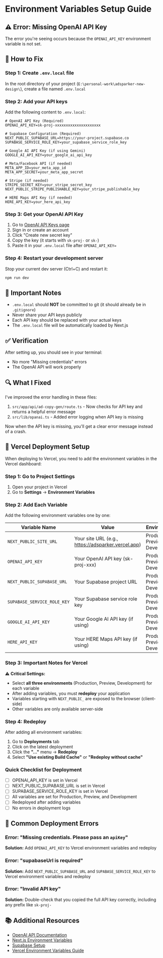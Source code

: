 # Environment Variables Setup Guide

## ⚠️ Error: Missing OpenAI API Key

The error you're seeing occurs because the `OPENAI_API_KEY` environment variable is not set.

## 🔧 How to Fix

### Step 1: Create `.env.local` file

In the root directory of your project (`E:\personal-work\adsparker-new-design\`), create a file named `.env.local`

### Step 2: Add your API keys

Add the following content to `.env.local`:

```env
# OpenAI API Key (Required)
OPENAI_API_KEY=sk-proj-xxxxxxxxxxxxxxxxxxxxx

# Supabase Configuration (Required)
NEXT_PUBLIC_SUPABASE_URL=https://your-project.supabase.co
SUPABASE_SERVICE_ROLE_KEY=your_supabase_service_role_key

# Google AI API Key (if using Gemini)
GOOGLE_AI_API_KEY=your_google_ai_api_key

# Meta/Facebook API (if needed)
META_APP_ID=your_meta_app_id
META_APP_SECRET=your_meta_app_secret

# Stripe (if needed)
STRIPE_SECRET_KEY=your_stripe_secret_key
NEXT_PUBLIC_STRIPE_PUBLISHABLE_KEY=your_stripe_publishable_key

# HERE Maps API Key (if needed)
HERE_API_KEY=your_here_api_key
```

### Step 3: Get your OpenAI API Key

1. Go to [OpenAI API Keys page](https://platform.openai.com/api-keys)
2. Sign in or create an account
3. Click "Create new secret key"
4. Copy the key (it starts with `sk-proj-` or `sk-`)
5. Paste it in your `.env.local` file after `OPENAI_API_KEY=`

### Step 4: Restart your development server

Stop your current dev server (Ctrl+C) and restart it:

```bash
npm run dev
```

## 📝 Important Notes

- `.env.local` should **NOT** be committed to git (it should already be in `.gitignore`)
- Never share your API keys publicly
- Each API key should be replaced with your actual keys
- The `.env.local` file will be automatically loaded by Next.js

## ✅ Verification

After setting up, you should see in your terminal:

- No more "Missing credentials" errors
- The OpenAI API will work properly

## 🔍 What I Fixed

I've improved the error handling in these files:

1. `src/app/api/ad-copy-gen/route.ts` - Now checks for API key and returns a helpful error message
2. `src/lib/opanai.ts` - Added error logging when API key is missing

Now when the API key is missing, you'll get a clear error message instead of a crash.

## 🚀 Vercel Deployment Setup

When deploying to Vercel, you need to add the environment variables in the Vercel dashboard:

### Step 1: Go to Project Settings

1. Open your project in Vercel
2. Go to **Settings** → **Environment Variables**

### Step 2: Add Each Variable

Add the following environment variables one by one:

| Variable Name               | Value                                              | Environment                      |
| --------------------------- | -------------------------------------------------- | -------------------------------- |
| `NEXT_PUBLIC_SITE_URL`      | Your site URL (e.g., https://adsparker.vercel.app) | Production, Preview, Development |
| `OPENAI_API_KEY`            | Your OpenAI API key (sk-proj-xxx)                  | Production, Preview, Development |
| `NEXT_PUBLIC_SUPABASE_URL`  | Your Supabase project URL                          | Production, Preview, Development |
| `SUPABASE_SERVICE_ROLE_KEY` | Your Supabase service role key                     | Production, Preview, Development |
| `GOOGLE_AI_API_KEY`         | Your Google AI API key (if using)                  | Production, Preview, Development |
| `HERE_API_KEY`              | Your HERE Maps API key (if using)                  | Production, Preview, Development |

### Step 3: Important Notes for Vercel

⚠️ **Critical Settings:**

- Select **all three environments** (Production, Preview, Development) for each variable
- After adding variables, you must **redeploy** your application
- Variables starting with `NEXT_PUBLIC_` are exposed to the browser (client-side)
- Other variables are only available server-side

### Step 4: Redeploy

After adding all environment variables:

1. Go to **Deployments** tab
2. Click on the latest deployment
3. Click the **"..."** menu → **Redeploy**
4. Select **"Use existing Build Cache"** or **"Redeploy without cache"**

### Quick Checklist for Deployment

- [ ] OPENAI_API_KEY is set in Vercel
- [ ] NEXT_PUBLIC_SUPABASE_URL is set in Vercel
- [ ] SUPABASE_SERVICE_ROLE_KEY is set in Vercel
- [ ] All variables are set for Production, Preview, and Development
- [ ] Redeployed after adding variables
- [ ] No errors in deployment logs

## 🐛 Common Deployment Errors

### Error: "Missing credentials. Please pass an `apiKey`"

**Solution:** Add `OPENAI_API_KEY` to Vercel environment variables and redeploy

### Error: "supabaseUrl is required"

**Solution:** Add `NEXT_PUBLIC_SUPABASE_URL` and `SUPABASE_SERVICE_ROLE_KEY` to Vercel environment variables and redeploy

### Error: "Invalid API key"

**Solution:** Double-check that you copied the full API key correctly, including any prefix like `sk-proj-`

## 📚 Additional Resources

- [OpenAI API Documentation](https://platform.openai.com/docs)
- [Next.js Environment Variables](https://nextjs.org/docs/basic-features/environment-variables)
- [Supabase Setup](https://supabase.com/docs)
- [Vercel Environment Variables Guide](https://vercel.com/docs/environment-variables)
